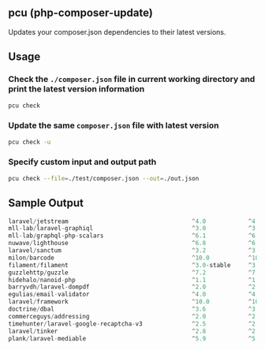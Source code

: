 ## pcu (php-composer-update) 
Updates your composer.json dependencies to their latest versions.

## Usage

### Check the `./composer.json` file in current working directory and print the latest version information
```sh
pcu check
```

### Update the same `composer.json` file with latest version
```sh
pcu check -u
```


### Specify custom input and output path
```sh
pcu check --file=./test/composer.json --out=./out.json
```


## Sample Output
```js
laravel/jetstream                                   ^4.0            ^4.0
mll-lab/laravel-graphiql                            ^3.0            ^3.1
mll-lab/graphql-php-scalars                         ^6.1            ^6.2
nuwave/lighthouse                                   ^6.8            ^6.22
laravel/sanctum                                     ^3.2            ^3.3
milon/barcode                                       ^10.0           ^10.0
filament/filament                                   ^3.0-stable     ^3.0
guzzlehttp/guzzle                                   ^7.2            ^7.8
hidehalo/nanoid-php                                 ^1.1            ^1.1
barryvdh/laravel-dompdf                             ^2.0            ^2.0
egulias/email-validator                             ^4.0            ^4.0
laravel/framework                                   ^10.0           ^10.30
doctrine/dbal                                       ^3.6            ^3.7
commerceguys/addressing                             ^2.0            ^2.0
timehunter/laravel-google-recaptcha-v3              ^2.5            ^2.5
laravel/tinker                                      ^2.8            ^2.8
plank/laravel-mediable                              ^5.9            ^5.9
```